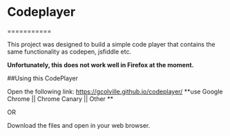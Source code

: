 # Codeplayer
===========

This project was designed to build a simple code player that contains the same functionality as codepen, jsfiddle etc.

**Unfortunately, this does not work well in Firefox at the moment.**

##Using this CodePlayer

Open the following link: https://gcolville.github.io/codeplayer/ **use Google Chrome || Chrome Canary || Other **

OR

Download the files and open in your web browser.
